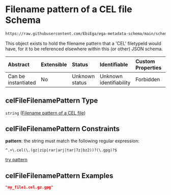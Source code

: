 # Filename pattern of a CEL file Schema

```txt
https://raw.githubusercontent.com/EbiEga/ega-metadata-schema/main/schemas/EGA.common-definitions.json#/definitions/celFileFilenamePattern
```

This object exists to hold the filename pattern that a 'CEL' filetypeId would have, for it to be referenced elsewhere within this (or other) JSON schema.

| Abstract            | Extensible | Status         | Identifiable            | Custom Properties | Additional Properties | Access Restrictions | Defined In                                                                                           |
| :------------------ | :--------- | :------------- | :---------------------- | :---------------- | :-------------------- | :------------------ | :--------------------------------------------------------------------------------------------------- |
| Can be instantiated | No         | Unknown status | Unknown identifiability | Forbidden         | Allowed               | none                | [EGA.common-definitions.json\*](../../../schemas/EGA.common-definitions.json "open original schema") |

## celFileFilenamePattern Type

`string` ([Filename pattern of a CEL file](ega-4-definitions-filename-pattern-of-a-cel-file.md))

## celFileFilenamePattern Constraints

**pattern**: the string must match the following regular expression:&#x20;

```regexp
^.+\.cel(\.(gz|zip|rar|arj|tar|7z|bz2))?(\.gpg)?$
```

[try pattern](https://regexr.com/?expression=%5E.%2B%5C.cel\(%5C.\(gz%7Czip%7Crar%7Carj%7Ctar%7C7z%7Cbz2\)\)%3F\(%5C.gpg\)%3F%24 "try regular expression with regexr.com")

## celFileFilenamePattern Examples

```json
"my_file1.cel.gz.gpg"
```
